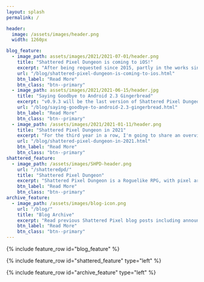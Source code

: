 ```yaml
---
layout: splash
permalink: /

header:
  image: /assets/images/header.png
  width: 1260px

blog_feature:
  - image_path: assets/images/2021/2021-07-01/header.png
    title: "Shattered Pixel Dungeon is coming to iOS!"
    excerpt: "After being requested since 2015, partly in the works since 2019, and becoming a major focus in 2021, **Shattered Pixel Dungeon is finally coming to iOS!**"
    url: "/blog/shattered-pixel-dungeon-is-coming-to-ios.html"
    btn_label: "Read More"
    btn_class: "btn--primary"
  - image_path: assets/images/2021/2021-06-15/header.jpg
    title: "Saying Goodbye to Android 2.3 Gingerbread"
    excerpt: "v0.9.3 will be the last version of Shattered Pixel Dungeon to support Android 2.3 and 3. I wanted to write a post explaining why."
    url: "/blog/saying-goodbye-to-android-2.3-gingerbread.html"
    btn_label: "Read More"
    btn_class: "btn--primary"
  - image_path: /assets/images/2021/2021-01-11/header.png
    title: "Shattered Pixel Dungeon in 2021"
    excerpt: "For the third year in a row, I'm going to share an overview of my longer-term plans for Shattered Pixel Dungeon!"
    url: "/blog/shattered-pixel-dungeon-in-2021.html"
    btn_label: "Read More"
    btn_class: "btn--primary"
shattered_feature:
  - image_path: /assets/images/SHPD-header.png
    url: "/shatteredpd/"
    title: "Shattered Pixel Dungeon"
    excerpt: "Shattered Pixel Dungeon is a Roguelike RPG, with pixel art graphics and lots of variety and replayability. Every game is unique, with four different playable characters, randomized levels and enemies, and over 150 items to collect and use. The game is simple to get into, but has lots of depth. Strategy is required if you want to win!"
    btn_label: "Read More"
    btn_class: "btn--primary"
archive_feature:
  - image_path: /assets/images/blog-icon.png
    url: "/blog/"
    title: "Blog Archive"
    excerpt: "Read previous Shattered Pixel blog posts including announcements, design overviews, and teasers! The blog includes a full history of my dev work since I started Shattered Pixel Dungeon in 2014."
    btn_label: "Read More"
    btn_class: "btn--primary"
---
```


{% include feature_row id="blog_feature" %}

{% include feature_row id="shattered_feature" type="left" %}

{% include feature_row id="archive_feature" type="left" %}